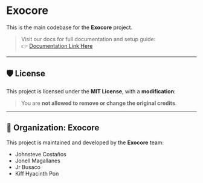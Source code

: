 # Exocore

This is the main codebase for the **Exocore** project.

> Visit our docs for full documentation and setup guide:  
👉 [Documentation Link Here](https://docs-exocore.onrender.com/) 
---

## 🛡 License

This project is licensed under the **MIT License**, with a **modification**:  
> You are **not allowed to remove or change the original credits**.

---

## 👥 Organization: Exocore

This project is maintained and developed by the **Exocore** team:

- Johnsteve Costaños  
- Jonell Magallanes  
- Jr Busaco  
- Kiff Hyacinth Pon

